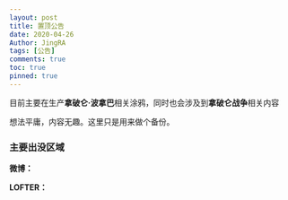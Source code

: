 ```yaml
---
layout: post
title: 置顶公告
date: 2020-04-26
Author: JingRA
tags: [公告]
comments: true
toc: true
pinned: true
---
```


目前主要在生产**拿破仑·波拿巴**相关涂鸦，同时也会涉及到**拿破仑战争**相关内容

想法平庸，内容无趣。这里只是用来做个备份。

### 主要出没区域

**微博：**

**LOFTER：**
